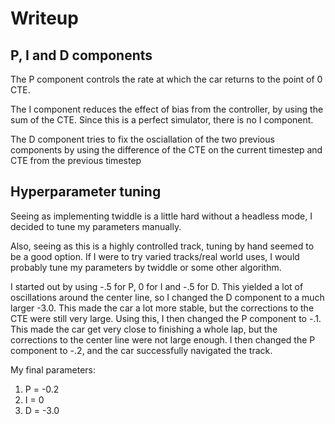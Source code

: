 # Writeup

## P, I and D components

The P component controls the rate at which the car returns to the point of 0 CTE.

The I component reduces the effect of bias from the controller, by using the sum of the CTE. Since this is a perfect simulator, there is no I component.

The D component tries to fix the osciallation of the two previous components by using the difference of the CTE on the current timestep and CTE from the previous timestep

## Hyperparameter tuning

Seeing as implementing twiddle is a little hard without a headless mode, I decided to tune my parameters manually.

Also, seeing as this is a highly controlled track, tuning by hand seemed to be a good option.  If I were to try varied tracks/real world uses, I would 
probably tune my parameters by twiddle or some other algorithm.

I started out by using -.5 for P, 0 for I and -.5 for D.  This yielded a lot of oscillations around the center line, so I changed the D component to a much larger -3.0.  This made the car a lot more stable, but the corrections to the CTE were still very large.  Using this, I then changed the P component to -.1.  This made the car get very close to finishing a whole lap, but the corrections to the center line were not large enough.  I then changed the P component to -.2, and the car successfully navigated the track.

My final parameters:
1) P = -0.2
2) I = 0
3) D = -3.0